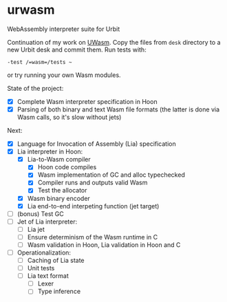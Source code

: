# urwasm
WebAssembly interpreter suite for Urbit

Continuation of my work on [UWasm](https://github.com/Quodss/wasm-hackathon). Copy the files from `desk` directory to a new Urbit desk and commit them. Run tests with:
```
-test /=wasm=/tests ~
```
or try running your own Wasm modules.

State of the project:

- [X] Complete Wasm interpreter specification in Hoon
- [X] Parsing of both binary and text Wasm file formats (the latter is done via Wasm calls, so it's slow without jets)

Next:
- [X] Language for Invocation of Assembly (Lia) specification
- [X] Lia interpreter in Hoon:
  - [X] Lia-to-Wasm compiler
    - [X] Hoon code compiles
    - [X] Wasm implementation of GC and alloc typechecked
    - [X] Compiler runs and outputs valid Wasm
    - [X] Test the allocator
  - [X] Wasm binary encoder
  - [X] Lia end-to-end interpeting function (jet target)
- [ ] (bonus) Test GC
- [ ] Jet of Lia interpreter:
  - [ ] Lia jet
  - [ ] Ensure determinism of the Wasm runtime in C 
  - [ ] Wasm validation in Hoon, Lia validation in Hoon and C
- [ ] Operationalization:
  - [ ] Caching of Lia state
  - [ ] Unit tests
  - [ ] Lia text format
    - [ ] Lexer
    - [ ] Type inference